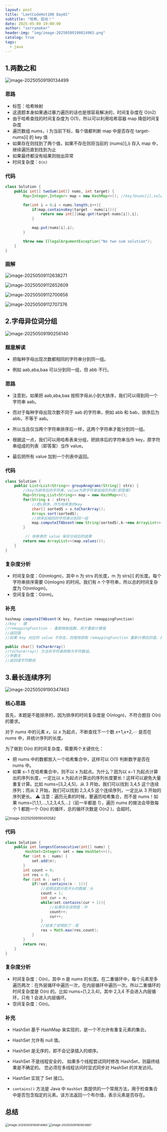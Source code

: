 ```yaml
---
layout: post
title: "LeetCodeHot100 Day01"
subtitle: "哈希，启动！"
date: 2025-05-09 19:00:00
author: "sorrymaker"
header-img: "img/image-20250509190814965.png"
catalog: true
tags:
  - java
---
```


## 1.两数之和

![image-20250509190134499](/img/image-20250509190134499.png)

### 思路

- 标签：哈希映射
- 这道题本身如果通过暴力遍历的话也是很容易解决的，时间复杂度在 O(n2)
- 由于哈希查找的时间复杂度为 O(1)，所以可以利用哈希容器 map 降低时间复杂度
- 遍历数组 nums，i 为当前下标，每个值都判断 map 中是否存在 target-nums[i] 的 key 值
- 如果存在则找到了两个值，如果不存在则将当前的 (nums[i],i) 存入 map 中，继续遍历直到找到为止
- 如果最终都没有结果则抛出异常
- 时间复杂度：`O(n)`

### 代码

```java
class Solution {
    public int[] twoSum(int[] nums, int target) {
        Map<Integer,Integer> map = new HashMap<>(); //key为nums[i],value为i

        for(int i = 0;i < nums.length;i++){
            if(map.containsKey(target - nums[i])){
                return new int[]{map.get(target-nums[i]),i};
            }

            map.put(nums[i],i);
        }

        throw new IllegalArgumentException("No two sum solution");
    }
}
```

### 画解

![image-20250509112638271](/img/image-20250509112638271.png)

![image-20250509112652609](/img/image-20250509112652609.png)

![image-20250509112700656](/img/image-20250509112700656.png)

![image-20250509112707376](/img/image-20250509112707376.png)

## 2.字母异位词分组

![image-20250509190256140](/img/image-20250509190256140.png)

### 题意解读

- 把每种字母出现次数都相同的字符串分到同一组。

- 例如 aab,aba,baa 可以分到同一组，但 abb 不行。

### 思路

- 注意到，如果把 aab,aba,baa 按照字母从小到大排序，我们可以得到同一个字符串 aab。

- 而对于每种字母出现次数不同于 aab 的字符串，例如 abb 和 bab，排序后为 abb，不等于 aab。

- 所以当且仅当两个字符串排序后一样，这两个字符串才能分到同一组。

- 根据这一点，我们可以用哈希表来分组，把排序后的字符串当作 key，原字符串组成的列表（即答案）当作 value。

- 最后把所有 value 加到一个列表中返回。

### 代码

```java
class Solution {
    public List<List<String>> groupAnagrams(String[] strs) {
        //key为排序后的字符串，value为原字符串组成的列表(即答案)
        Map<String,List<String>> map = new HashMap<>();
        for(String s : strs){
            //把s排序，作为哈希表的key
            char[] sortedS = s.toCharArray();
            Arrays.sort(sortedS);
            //排序后相同的字符串分到同一组
            map.computeIfAbsent(new String(sortedS),k->new ArrayList<>()).add(s);
        }

         // 哈希表的 value 保存分组后的结果
        return new ArrayList<>(map.values());
    }
}
```

### 复杂度分析

- 时间复杂度：O(nmlogm)，其中 n 为 strs 的长度，m 为 strs[i] 的长度。每个字符串排序需要 O(mlogm) 的时间。我们有 n 个字符串，所以总的时间复杂度为 O(nmlogm)。
- 空间复杂度：O(nm)。

### 补充

```java
hashmap computeIfAbsent(K key, Function remappingFunction)
//key - 键
//remappingFunction - 重新映射函数，用于重新计算值
//返回值
//如果 key 对应的 value 不存在，则使用获取 remappingFunction 重新计算后的值，并保存为该 key 的 value，否则返回 value。

public char[] toCharArray()
//toCharArray() 方法将字符串转换为字符数组。
//参数无
//返回值字符数组


```

## 3.最长连续序列

![image-20250509190347463](/img/image-20250509190347463.png)

### 核心思路

首先，本题是不能排序的，因为排序的时间复杂度是 O(*n*log*n*)，不符合题目 O(_n_) 的要求。

对于 _nums_ 中的元素 _x_，以 _x_ 为起点，不断查找下一个数 _x_+1,_x_+2,⋯ 是否在 _nums_ 中，并统计序列的长度。

为了做到 O(n) 的时间复杂度，需要两个关键优化：

- 把 nums 中的数都放入一个哈希集合中，这样可以 O(1) 判断数字是否在 nums 中。
- 如果 x−1 在哈希集合中，则不以 x 为起点。为什么？因为以 x−1 为起点计算出的序列长度，一定比以 x 为起点计算出的序列长度要长！这样可以避免大量重复计算。比如 nums=[3,2,4,5]，从 3 开始，我们可以找到 3,4,5 这个连续序列；而从 2 开始，我们可以找到 2,3,4,5 这个连续序列，一定比从 3 开始的序列更长。
  ⚠ 注意：遍历元素的时候，要遍历哈希集合，而不是 nums！如果 nums=[1,1,1,…,1,2,3,4,5,…]（前一半都是 1），遍历 nums 的做法会导致每个 1 都跑一个 O(n) 的循环，总的循环次数是 O(n2 )，会超时。

<img src="/img/image-20250509190410582.png" alt="image-20250509190410582" style="zoom:80%;" />

### 代码

```java
class Solution {
    public int longestConsecutive(int[] nums) {
         HashSet<Integer> set = new HashSet<>();
        for (int n : nums) {
            set.add(n);
        }
        int count = 0;
        int res = 0;
        for (int n : set) {
            if(!set.contains(n - 1)){
                //说明这部分是开头的数据：头
                count = 1;
                int cur = n;
                while(set.contains(cur + 1)){
                    //如果存在说明是：中
                    count++;
                    cur++;
                }
                //结束了说明到了：尾
                res = Math.max(res,count);
            }
        }
        return res;
    }
}
```

### 复杂度分析

- 时间复杂度：O(n)，其中 n 是 nums 的长度。在二重循环中，每个元素至多遍历两次：在外层循环中遍历一次，在内层循环中遍历一次。所以二重循环的时间复杂度是 O(n) 的。比如 nums=[1,2,3,4]，其中 2,3,4 不会进入内层循环，只有 1 会进入内层循环。
- 空间复杂度：O(n)。

### 补充

- HashSet 基于 HashMap 来实现的，是一个不允许有重复元素的集合。

- HashSet 允许有 null 值。

- HashSet 是无序的，即不会记录插入的顺序。

- HashSet 不是线程安全的， 如果多个线程尝试同时修改 HashSet，则最终结果是不确定的。 您必须在多线程访问时显式同步对 HashSet 的并发访问。

- HashSet 实现了 Set 接口。
- `contains()` 方法是 Java 中 `HashSet` 类提供的一个常用方法，用于检查集合中是否包含指定的元素。该方法返回一个布尔值，表示元素是否存在。

## 总结

<img src="/img/image-20250509190814965.png" alt="image-20250509190814965" style="zoom:67%;" />

<img src="/img/image-20250509190903667.png" alt="image-20250509190903667" style="zoom:67%;" />
